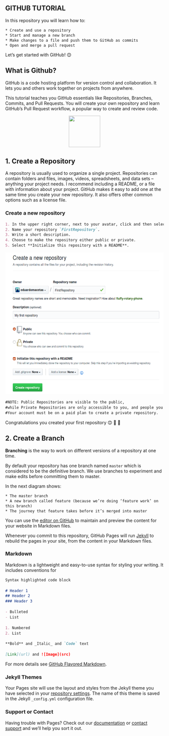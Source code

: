 ## GITHUB TUTORIAL

In this repository you will learn how to:

    * Create and use a repository
    * Start and manage a new branch
    * Make changes to a file and push them to GitHub as commits
    * Open and merge a pull request

Let’s get started with GitHub! :blush:

## What is Github?

GitHub is a code hosting platform for version control and collaboration. It lets you and others work together on projects from anywhere.

This tutorial teaches you GitHub essentials like Repositories, Branches, Commits, and Pull Requests. You will create your own  repository and learn GitHub’s Pull Request workflow, a popular way to create and review code.

<p align="center">
    <img src="https://octodex.github.com/images/octobiwan.jpg" width="100" height="100">
</p>

## 1. Create a Repository

A repository is usually used to organize a single project. Repositories can contain folders and files, images, videos, spreadsheets, and data sets – anything your project needs. I recommend including a README, or a file with information about your project. GitHub makes it easy to add one at the same time you create your new repository. It also offers other common options such as a license file.

### Create a new repository

```markdown
1. In the upper right corner, next to your avatar, click and then select **New repository**.
2. Name your repository `FirstRepository`.
3. Write a short description. 
4. Choose to make the repository either public or private. 
5. Select **Initialize this repository with a README**.
```

<p align="center">
    <img src="https://github.com/eduardomacetas/GithubTutorial/blob/tutorialv1/img/create_new_repository.png" width="600" height="450">
</p>


```markdown
#NOTE: Public Repositories are visible to the public,  
#while Private Repositories are only accessible to you, and people you share them with.  
#Your account must be on a paid plan to create a private repository. 
```

Congratulations you created your first repository :blush: :tada: :tada: 

## 2.  Create a Branch

**Branching** is the way to work on different versions of a repository at one time.

By default your repository has one branch named `master` which is considered to be the definitive branch. We use branches to experiment and make edits before committing them to master.

In the next diagram shows:

    * The master branch
    * A new branch called feature (because we’re doing ‘feature work’ on this branch)
    * The journey that feature takes before it’s merged into master




You can use the [editor on GitHub](https://github.com/eduardomacetas/GithubTutorial/edit/master/README.md) to maintain and preview the content for your website in Markdown files.

Whenever you commit to this repository, GitHub Pages will run [Jekyll](https://jekyllrb.com/) to rebuild the pages in your site, from the content in your Markdown files.

### Markdown

Markdown is a lightweight and easy-to-use syntax for styling your writing. It includes conventions for

```markdown
Syntax highlighted code block

# Header 1
## Header 2
### Header 3

- Bulleted
- List

1. Numbered
2. List

**Bold** and _Italic_ and `Code` text

[Link](url) and ![Image](src)
```

For more details see [GitHub Flavored Markdown](https://guides.github.com/features/mastering-markdown/).

### Jekyll Themes

Your Pages site will use the layout and styles from the Jekyll theme you have selected in your [repository settings](https://github.com/eduardomacetas/GithubTutorial/settings). The name of this theme is saved in the Jekyll `_config.yml` configuration file.

### Support or Contact

Having trouble with Pages? Check out our [documentation](https://help.github.com/categories/github-pages-basics/) or [contact support](https://github.com/contact) and we’ll help you sort it out.
